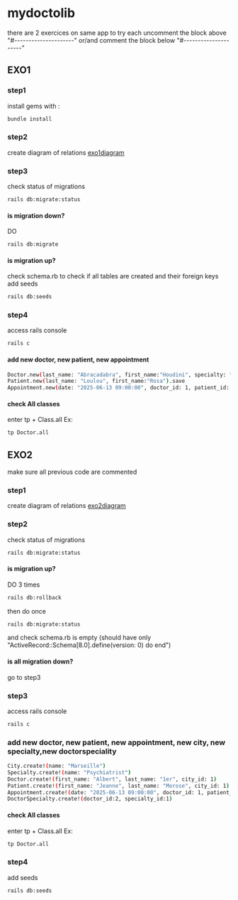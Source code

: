 # mydoctolib

there are 2 exercices on same app
to try each uncomment the block above "#---------------------"
or/and comment the block below "#---------------------"
## EXO1
### step1
install gems with :
```bash
bundle install
```

### step2
create diagram of relations
[exo1diagram](exo1.drawio)

### step3
check status of migrations
```bash
rails db:migrate:status
```

#### is migration down?
DO
```bash
rails db:migrate
```

#### is migration up?
check schema.rb to check if all tables are created and their foreign keys
add seeds
```bash
rails db:seeds
```

### step4
access rails console
```bash
rails c
```
#### add new doctor, new patient, new appointment
```bash
Doctor.new(last_name: "Abracadabra", first_name:"Houdini", specialty: "GP", zip_code: "92100").save
Patient.new(last_name: "Loulou", first_name:"Rosa").save
Appointment.new(date: "2025-06-13 09:00:00", doctor_id: 1, patient_id: 1).save
```
#### check All classes
enter tp + Class.all
Ex:
```bash
tp Doctor.all
```

## EXO2
make sure all previous code are commented
### step1
create diagram of relations
[exo2diagram](exo2.drawio)

### step2
check status of migrations
```bash
rails db:migrate:status
```

#### is migration up?
DO 3 times
```bash
rails db:rollback
```
then do once
```bash
rails db:migrate:status
```
and check schema.rb is empty (should have only "ActiveRecord::Schema[8.0].define(version: 0) do
end")

#### is all migration down?
go to step3

### step3

access rails console
```bash
rails c
```
### add new doctor, new patient, new appointment, new city, new specialty,new doctorspeciality
```bash
City.create!(name: "Marseille")
Specialty.create!(name: "Psychiatrist")
Doctor.create!(first_name: "Albert", last_name: "1er", city_id: 1)
Patient.create!(first_name: "Jeanne", last_name: "Morose", city_id: 1)
Appointment.create!(date: "2025-06-13 09:00:00", doctor_id: 1, patient_id: 1, city_id:1)
DoctorSpecialty.create!(doctor_id:2, specialty_id:1)
```

#### check All classes
enter tp + Class.all
Ex:
```bash
tp Doctor.all
```

### step4
add seeds
```bash
rails db:seeds
```